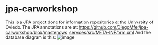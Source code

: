 # jpa-carworkshop
This is a JPA project done for information repositories at the University of Oviedo. The JPA annotations are at:
  https://github.com/DiegoMfer/jpa-carworkshop/blob/master/cws_services/src/META-INF/orm.xml
And the database diagram is this:
![image](https://user-images.githubusercontent.com/79276285/178145333-c8f16867-e10e-4f85-a679-09d4c31bcae2.png)

